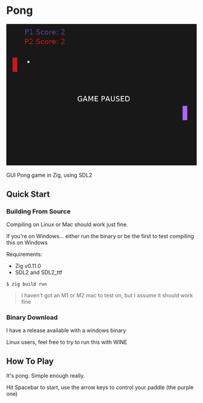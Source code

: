 # Pong

![screenshot](./screenshot.png)

GUI Pong game in Zig, using SDL2

## Quick Start

### Building From Source

Compiling on Linux or Mac should work just fine.

If you're on Windows... either run the binary or be the first to test compiling this on Windows

Requirements:

- Zig v0.11.0
- SDL2 and SDL2_ttf

```console
$ zig build run
```

> I haven't got an M1 or M2 mac to test on, but I assume it should work fine

### Binary Download

I have a release available with a windows binary

Linux users, feel free to try to run this with WINE

## How To Play

It's pong. Simple enough really.

Hit Spacebar to start, use the arrow keys to control your paddle (the purple one)
